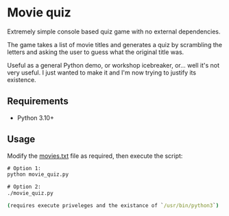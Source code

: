 # Movie quiz
Extremely simple console based quiz game with no external dependencies.

The game takes a list of movie titles and generates a quiz by scrambling the letters and asking the user to guess what the original title was. 

Useful as a general Python demo, or workshop icebreaker, or... well it's not very useful. I just wanted to make it and I'm now trying to justify its existence.

## Requirements
- Python 3.10+

## Usage
Modify the [movies.txt](moviex.txt) file as required, then execute the script:
```cmd
# Option 1:
python movie_quiz.py

# Option 2:
./movie_quiz.py

(requires execute priveleges and the existance of `/usr/bin/python3`)
```
